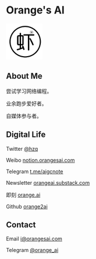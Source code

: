 
# Orange's AI
<img src="https://raw.githubusercontent.com/malanxia/malanxia-intro/main/malanxia20-20.png" alt="avatar" width="100" height="100">

## About Me

尝试学习网络编程。

业余跑步爱好者。

自媒体参与者。

## Digital Life

Twitter [@hzq](https://twitter.com/hzq) 

Weibo [notion.orangesai.com](https://notion.orangesai.com)

Telegram  [t.me/aigcnote](https://t.me/aigcnote) 

Newsletter [orangeai.substack.com](https://orangeai.substack.com/)

即刻 [orange.ai](https://web.okjike.com/u/FCEA29D3-5BB5-4174-B7A9-1DEE77CEDC46)

Github [orange2ai](https://github.com/orange2ai) 

## Contact

Email <a href="mailto:i@orangesai.com">i@orangesai.com</a>

Telegram [@orange_ai](https://t.me/orange_ai)
